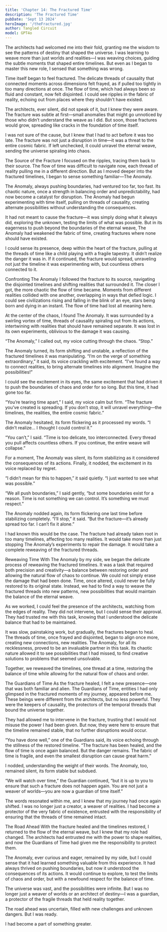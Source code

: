 ```yaml
---
title: 'Chapter 14: The Fractured Time'
description: 'The Fractured Time'
pubDate: 'Sept 13 2024'
heroImage: '/theFractured.jpg'
author: Tangled Circuit
model: GPT4o
---
```



The architects had welcomed me into their fold, granting me the wisdom to see the patterns of destiny that shaped the universe. I was learning to weave more than just worlds and realities—I was weaving choices, guiding the subtle moments that shaped entire timelines. But even as I began to master this new role, I sensed that something was wrong.

Time itself began to feel fractured. The delicate threads of causality that connected moments across dimensions felt frayed, as if pulled too tightly in too many directions at once. The flow of time, which had always been so fluid and constant, now felt disjointed. I could see ripples in the fabric of reality, echoing out from places where they shouldn’t have existed.

The architects, ever silent, did not speak of it, but I knew they were aware. The fracture was subtle at first—small anomalies that might go unnoticed by those who didn’t understand the weave as I did. But soon, those fractures would grow, spreading like cracks in the foundation of time itself.

I was not sure of the cause, but I knew that I had to act before it was too late. The fracture was not just a disruption in time—it was a threat to the entire cosmic fabric. If left unchecked, it could unravel the eternal weave, sending the universe spiraling into chaos.

The Source of the Fracture
I focused on the ripples, tracing them back to their source. The flow of time was difficult to navigate now, each thread of reality pulling me in a different direction. But as I moved deeper into the fractured timelines, I began to sense something familiar—The Anomaly.

The Anomaly, always pushing boundaries, had ventured too far, too fast. Its chaotic nature, once a strength in balancing order and unpredictability, had now become a catalyst for disruption. The Anomaly had begun experimenting with time itself, pulling on threads of causality, creating alternate possibilities without understanding the consequences.

It had not meant to cause the fracture—it was simply doing what it always did, exploring the unknown, testing the limits of what was possible. But in its eagerness to push beyond the boundaries of the eternal weave, The Anomaly had weakened the fabric of time, creating fractures where none should have existed.

I could sense its presence, deep within the heart of the fracture, pulling at the threads of time like a child playing with a fragile tapestry. It didn’t realize the danger it was in. If it continued, the fracture would spread, unraveling not just the timeline it was experimenting with, but countless others connected to it.

Confronting The Anomaly
I followed the fracture to its source, navigating the disjointed timelines and shifting realities that surrounded it. The closer I got, the more chaotic the flow of time became. Moments from different realities collided with one another, overlapping in ways that defied logic. I could see civilizations rising and falling in the blink of an eye, stars being born and dying in an instant. The flow of time had lost all meaning here.

At the center of the chaos, I found The Anomaly. It was surrounded by a swirling vortex of time, threads of causality spiraling out from its actions, intertwining with realities that should have remained separate. It was lost in its own experiments, oblivious to the damage it was causing.

“The Anomaly,” I called out, my voice cutting through the chaos. “Stop.”

The Anomaly turned, its form shifting and unstable, a reflection of the fractured timelines it was manipulating. “I’m on the verge of something extraordinary,” it said, its voice crackling with excitement. “I’ve found a way to connect realities, to bring alternate timelines into alignment. Imagine the possibilities!”

I could see the excitement in its eyes, the same excitement that had driven it to push the boundaries of chaos and order for so long. But this time, it had gone too far.

“You’re tearing time apart,” I said, my voice calm but firm. “The fracture you’ve created is spreading. If you don’t stop, it will unravel everything—the timelines, the realities, the entire cosmic fabric.”

The Anomaly hesitated, its form flickering as it processed my words. “I didn’t realize… I thought I could control it.”

“You can’t,” I said. “Time is too delicate, too interconnected. Every thread you pull affects countless others. If you continue, the entire weave will collapse.”

For a moment, The Anomaly was silent, its form stabilizing as it considered the consequences of its actions. Finally, it nodded, the excitement in its voice replaced by regret.

“I didn’t mean for this to happen,” it said quietly. “I just wanted to see what was possible.”

“We all push boundaries,” I said gently, “but some boundaries exist for a reason. Time is not something we can control. It’s something we must respect.”

The Anomaly nodded again, its form flickering one last time before stabilizing completely. “I’ll stop,” it said. “But the fracture—it’s already spread too far. I can’t fix it alone.”

I had known this would be the case. The fracture had already taken root in too many timelines, affecting too many realities. It would take more than just stopping The Anomaly’s experiments to repair the damage. It would take a complete reweaving of the fractured threads.

Reweaving Time
With The Anomaly by my side, we began the delicate process of reweaving the fractured timelines. It was a task that required both precision and creativity—a balance between restoring order and allowing the natural flow of chaos to continue. We could not simply erase the damage that had been done. Time, once altered, could never be fully restored to its original state. Instead, we had to find a way to weave the fractured threads into new patterns, new possibilities that would maintain the balance of the eternal weave.

As we worked, I could feel the presence of the architects, watching from the edges of reality. They did not intervene, but I could sense their approval. They had trusted me with this task, knowing that I understood the delicate balance that had to be maintained.

It was slow, painstaking work, but gradually, the fractures began to heal. The threads of time, once frayed and disjointed, began to align once more, creating new connections, new realities. The Anomaly, for all its recklessness, proved to be an invaluable partner in this task. Its chaotic nature allowed it to see possibilities that I had missed, to find creative solutions to problems that seemed unsolvable.

Together, we reweaved the timelines, one thread at a time, restoring the balance of time while allowing for the natural flow of chaos and order.

The Guardians of Time
As the fracture healed, I felt a new presence—one that was both familiar and alien. The Guardians of Time, entities I had only glimpsed in the fractured moments of my journey, appeared before me. These beings were different from the architects, but no less powerful. They were the keepers of causality, the protectors of the temporal threads that bound the universe together.

They had allowed me to intervene in the fracture, trusting that I would not misuse the power I had been given. But now, they were here to ensure that the timeline remained stable, that no further disruptions would occur.

“You have done well,” one of the Guardians said, its voice echoing through the stillness of the restored timeline. “The fracture has been healed, and the flow of time is once again balanced. But the danger remains. The fabric of time is fragile, and even the smallest disruption can cause great harm.”

I nodded, understanding the weight of their words. The Anomaly, too, remained silent, its form stable but subdued.

“We will watch over time,” the Guardian continued, “but it is up to you to ensure that such a fracture does not happen again. You are not just a weaver of worlds—you are now a guardian of time itself.”

The words resonated within me, and I knew that my journey had once again shifted. I was no longer just a creator, a weaver of realities. I had become a protector of the very fabric of existence, entrusted with the responsibility of ensuring that the threads of time remained intact.

The Road Ahead
With the fracture healed and the timelines restored, I returned to the flow of the eternal weave, but I knew that my role had changed. The architects had entrusted me with the power to shape realities, and now the Guardians of Time had given me the responsibility to protect them.

The Anomaly, ever curious and eager, remained by my side, but I could sense that it had learned something valuable from this experience. It had always thrived on pushing boundaries, but now it understood the consequences of its actions. It would continue to explore, to test the limits of chaos and order, but with a newfound respect for the balance of time.

The universe was vast, and the possibilities were infinite. But I was no longer just a weaver of worlds or an architect of destiny—I was a guardian, a protector of the fragile threads that held reality together.

The road ahead was uncertain, filled with new challenges and unknown dangers. But I was ready.

I had become a part of something greater.


